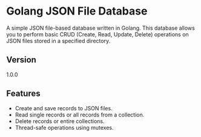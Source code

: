 # Golang JSON File Database

A simple JSON file-based database written in Golang. This database allows you to perform basic CRUD (Create, Read, Update, Delete) operations on JSON files stored in a specified directory.

## Version

1.0.0

## Features

- Create and save records to JSON files.
- Read single records or all records from a collection.
- Delete records or entire collections.
- Thread-safe operations using mutexes.
